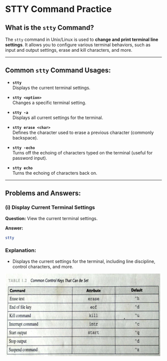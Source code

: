 # STTY Command Practice

## What is the `stty` Command?

The `stty` command in Unix/Linux is used to **change and print terminal line settings**. It allows you to configure various terminal behaviors, such as input and output settings, erase and kill characters, and more.

---

## Common `stty` Command Usages:

- **`stty`**  
  Displays the current terminal settings.

- **`stty <option>`**  
  Changes a specific terminal setting.

- **`stty -a`**  
  Displays all current settings for the terminal.

- **`stty erase <char>`**  
  Defines the character used to erase a previous character (commonly backspace).

- **`stty -echo`**  
  Turns off the echoing of characters typed on the terminal (useful for password input).

- **`stty echo`**  
  Turns the echoing of characters back on.

---

## Problems and Answers:

### (i) Display Current Terminal Settings
**Question:**
View the current terminal settings.

**Answer:**
```bash
stty
```
### Explanation:

- Displays the current settings for the terminal, including line discipline, control characters, and more.


![Screenshot](../SET.png)


